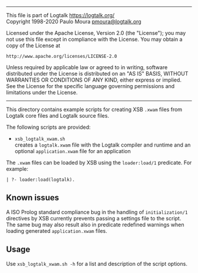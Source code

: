 ________________________________________________________________________

This file is part of Logtalk <https://logtalk.org/>  
Copyright 1998-2020 Paulo Moura <pmoura@logtalk.org>

Licensed under the Apache License, Version 2.0 (the "License");
you may not use this file except in compliance with the License.
You may obtain a copy of the License at

    http://www.apache.org/licenses/LICENSE-2.0

Unless required by applicable law or agreed to in writing, software
distributed under the License is distributed on an "AS IS" BASIS,
WITHOUT WARRANTIES OR CONDITIONS OF ANY KIND, either express or implied.
See the License for the specific language governing permissions and
limitations under the License.
________________________________________________________________________


This directory contains example scripts for creating XSB `.xwam` files
from Logtalk core files and Logtalk source files.

The following scripts are provided:

- `xsb_logtalk_xwam.sh`  
	creates a `logtalk.xwam` file with the Logtalk compiler and runtime
	and an optional `application.xwam` file for an application

The `.xwam` files can be loaded by XSB using the `loader:load/1` predicate.
For example:

	| ?- loader:load(logtalk).

Known issues
------------

A ISO Prolog standard compliance bug in the handling of `initialization/1`
directives by XSB currently prevents passing a settings file to the script.
The same bug may also result also in predicate redefined warnings when
loading generated `application.xwam` files.

Usage
-----

Use `xsb_logtalk_xwam.sh -h` for a list and description of the script
options.
